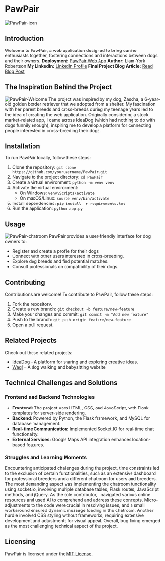 # PawPair
![PawPair-icon](https://github.com/Liam-YorkRobertson/PawPair/assets/105305808/ef8af6cd-8b83-4de1-a4cc-c57d1541391a)
## Introduction
Welcome to PawPair, a web application designed to bring canine enthusiasts together, fostering connections and interactions between dogs and their owners.
**Deployment:** [PawPair Web App](https://liamyork.pythonanywhere.com/)
**Author:** Liam-York Robertson
**My LinkedIn:** [LinkedIn Profile](https://www.linkedin.com/in/liam-york-robertson) 
**Final Project Blog Article:** [Read Blog Post](https://medium.com/@liamyorkdeonrobertson/my-first-web-application-pawpair-631030ddf0d5) 
## The Inspiration Behind the Project
![PawPair-Welcome](https://github.com/Liam-YorkRobertson/PawPair/assets/105305808/c1d28f63-0711-4f31-8945-a0725b4d39d6)
The project was inspired by my dog, Zascha, a 6-year-old golden border retriever that we adopted from a shelter. My fascination with her parent breeds and cross-breeds during my teenage years led to the idea of creating the web application. Originally considering a stock market-related app, I came across IdeaDog (which had nothing to do with dogs funnily enough), inspiring me to develop a platform for connecting people interested in cross-breeding their dogs.
## Installation
To run PawPair locally, follow these steps:
1. Clone the repository: `git clone https://github.com/yourusername/PawPair.git`
2. Navigate to the project directory: `cd PawPair`
3. Create a virtual environment: `python -m venv venv`
4. Activate the virtual environment:
   - On Windows: `venv\Scripts\activate`
   - On macOS/Linux: `source venv/bin/activate`
5. Install dependencies: `pip install -r requirements.txt`
6. Run the application: `python app.py`
## Usage
![PawPair-chatroom](https://github.com/Liam-YorkRobertson/PawPair/assets/105305808/c58b7646-50d1-4ec1-aa80-396a3bf092a1)
PawPair provides a user-friendly interface for dog owners to:
- Register and create a profile for their dogs.
- Connect with other users interested in cross-breeding.
- Explore dog breeds and find potential matches.
- Consult professionals on compatibility of their dogs.
## Contributing
Contributions are welcome! To contribute to PawPair, follow these steps:
1. Fork the repository.
2. Create a new branch: `git checkout -b feature/new-feature`
3. Make your changes and commit: `git commit -m "Add new feature"`
4. Push to the branch: `git push origin feature/new-feature`
5. Open a pull request.
## Related Projects
Check out these related projects:
- [IdeaDog](https://github.com/bdbaraban/ideadog) - A platform for sharing and exploring creative ideas.
- [Wag!](https://wagwalking.com/) – A dog walking and babysitting website
## Technical Challenges and Solutions
### Frontend and Backend Technologies
- **Frontend:** The project uses HTML, CSS, and JavaScript, with Flask templates for server-side rendering.
- **Backend:** Powered by Python, the Flask framework, and MySQL for database management.
- **Real-time Communication:** Implemented Socket.IO for real-time chat functionality.
- **External Services:** Google Maps API integration enhances location-based features.
### Struggles and Learning Moments
Encountering anticipated challenges during the project, time constraints led to the exclusion of certain functionalities, such as an extensive dashboard for professional breeders and a different chatroom for users and breeders. The most demanding aspect was implementing the chatroom functionality using socket.io, involving multiple database tables, Flask routes, JavaScript methods, and jQuery. As the sole contributor, I navigated various online resources and used AI to comprehend and address these concepts. Micro-adjustments to the code were crucial in resolving issues, and a small workaround ensured dynamic message loading in the chatroom. Another hurdle involved CSS styling without frameworks, requiring extensive development and adjustments for visual appeal. Overall, bug fixing emerged as the most challenging technical aspect of the project.
## Licensing

PawPair is licensed under the [MIT License](LICENSE).
